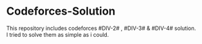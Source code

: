 # Codeforces-Solution

This repository includes codeforces  #DIV-2# , #DIV-3# & #DIV-4# solution. I tried to solve them as simple as i could. 

